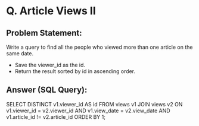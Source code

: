 # Q. Article Views II

## Problem Statement:

Write a query to find all the people who viewed more than one article on the same date.
- Save the viewer_id as the id.
- Return the result sorted by id in ascending order.


## Answer (SQL Query): 

SELECT DISTINCT v1.viewer_id AS id
FROM views v1
JOIN views v2
ON v1.viewer_id = v2.viewer_id
AND v1.view_date = v2.view_date
AND v1.article_id != v2.article_id
ORDER BY 1;
